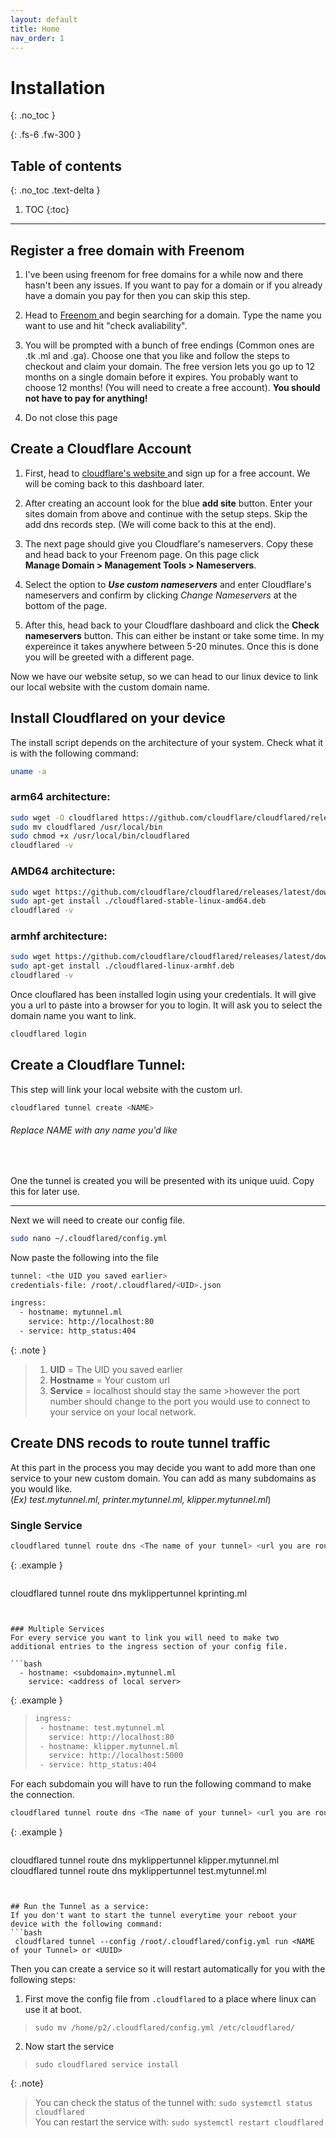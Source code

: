 ```yaml
---
layout: default
title: Home
nav_order: 1
---
```


# Installation
{: .no_toc }

{: .fs-6 .fw-300 }

## Table of contents
{: .no_toc .text-delta }

1. TOC
{:toc}

---

## Register a free domain with Freenom
1. I've been using freenom for free domains for a while now and there hasn't been any issues. If you want to pay for a domain or if you already have a domain you pay for then you can skip this step. 

2. Head to <a href="https://www.freenom.com/en/index.html?lang=en" target="_blank"> Freenom </a> and begin searching for a domain. Type the name you want to use and hit "check avaliability". 

3. You will be prompted with a bunch of free endings (Common ones are .tk .ml and .ga). Choose one that you like and follow the steps to checkout and claim your domain. The free version lets you go up to 12 months on a single domain before it expires. You probably want to choose 12 months! (You will need to create a free account). **You should not have to pay for anything!**

4. Do not close this page 

## Create a Cloudflare Account

1. First, head to <a href="https://cloudflare.com" target="_blank"> cloudflare's website </a> and sign up for a free account. We will be coming back to this dashboard later.

2. After creating an account look for the blue **add site** button. Enter your sites domain from above and continue with the setup steps. Skip the add dns records step. (We will come back to this at the end).

3. The next page should give you Cloudflare's nameservers. Copy these and head back to your Freenom page. On this page click  
**Manage Domain > Management Tools > Nameservers**. 

4. Select the option to ***Use custom nameservers*** and enter Cloudflare's nameservers and confirm by clicking *Change Nameservers* at the bottom of the page. 

5. After this, head back to your Cloudflare dashboard and click the **Check nameservers** button. This can either be instant or take some time. In my expereince it takes anywhere between 5-20 minutes. Once this is done you will be greeted with a different page.


Now we have our website setup, so we can head to our linux device to link our local website with the custom domain name. 




## Install Cloudflared on your device

The install script depends on the architecture of your system. Check what it is with the following command: 

```bash
uname -a
```

### arm64 architecture:
```bash
sudo wget -O cloudflared https://github.com/cloudflare/cloudflared/releases/latest/download/cloudflared-linux-arm64
sudo mv cloudflared /usr/local/bin
sudo chmod +x /usr/local/bin/cloudflared
cloudflared -v
```

### AMD64 architecture:
```bash
sudo wget https://github.com/cloudflare/cloudflared/releases/latest/download/cloudflared-linux-amd64.deb
sudo apt-get install ./cloudflared-stable-linux-amd64.deb
cloudflared -v
```

### armhf architecture:
```bash
sudo wget https://github.com/cloudflare/cloudflared/releases/latest/download/cloudflared-linux-armhf.deb
sudo apt-get install ./cloudflared-linux-armhf.deb
cloudflared -v
```

Once clouflared has been installed login using your credentials. It will give you a url to paste into a browser for you to login. It will ask you to select the domain name you want to link. 

```bash
cloudflared login
```



## Create a Cloudflare Tunnel: 
This step will link your local website with the custom url. 


```bash 
cloudflared tunnel create <NAME>
```
<h6>Replace NAME with any name you'd like</h6>  

<br>

One the tunnel is created you will be presented with its unique uuid. Copy this for later use. 

___

Next we will need to create our config file.

```bash 
sudo nano ~/.cloudflared/config.yml
```
Now paste the following into the file
```bash
tunnel: <the UID you saved earlier>
credentials-file: /root/.cloudflared/<UID>.json

ingress:
  - hostname: mytunnel.ml 
    service: http://localhost:80 
  - service: http_status:404
```

{: .note }
>1. **UID** = The UID you saved earlier
>2. **Hostname** = Your custom url
>3. **Service** = localhost should stay the same >however the port number should change to the port you would use to connect to your service on your local network.  

## Create DNS recods to route tunnel traffic
At this part in the process you may decide you want to add more than one service to your new custom domain. You can add as many subdomains as you would like.  
(*Ex) test.mytunnel.ml, printer.mytunnel.ml, klipper.mytunnel.ml*)

### Single Service

```bash 
cloudflared tunnel route dns <The name of your tunnel> <url you are routing to> 
```

{: .example } 
>```bash
cloudflared tunnel route dns myklippertunnel kprinting.ml
```


### Multiple Services 
For every service you want to link you will need to make two additional entries to the ingress section of your config file. 

```bash
  - hostname: <subdomain>.mytunnel.ml 
    service: <address of local server>
```

{: .example }
>```bash
>ingress:
>  - hostname: test.mytunnel.ml 
>    service: http://localhost:80 
>  - hostname: klipper.mytunnel.ml 
>    service: http://localhost:5000
>  - service: http_status:404
>```  

For each subdomain you will have to run the following command to make the connection. 

```bash
cloudflared tunnel route dns <The name of your tunnel> <url you are routing to> 
```

{: .example }
>```bash
cloudflared tunnel route dns myklippertunnel klipper.mytunnel.ml
cloudflared tunnel route dns myklippertunnel test.mytunnel.ml
```


## Run the Tunnel as a service: 
If you don't want to start the tunnel everytime your reboot your device with the following command: 
```bash 
 cloudflared tunnel --config /root/.cloudflared/config.yml run <NAME of your Tunnel> or <UUID>
```  

Then you can create a service so it will restart automatically for you with the following steps: 
1. First move the config file from ```.cloudflared``` to a place where linux can use it at boot. 
> ```sudo mv /home/p2/.cloudflared/config.yml /etc/cloudflared/ ```
2. Now start the service
> ```sudo cloudflared service install```

{: .note}
> You can check the status of the tunnel with:
```sudo systemctl status cloudflared```  
>You can restart the service with:
```sudo systemctl restart cloudflared```


